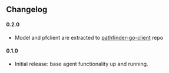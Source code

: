 ## Changelog

#### 0.2.0
- Model and pfclient are extracted to [pathfinder-go-client](https://github.com/pathfinder-cm/pathfinder-go-client) repo
#### 0.1.0
- Initial release: base agent functionality up and running.
